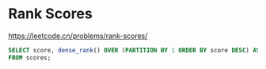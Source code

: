 # Rank Scores

<https://leetcode.cn/problems/rank-scores/>

```sql
SELECT score, dense_rank() OVER (PARTITION BY 1 ORDER BY score DESC) AS rank
FROM scores;
```
